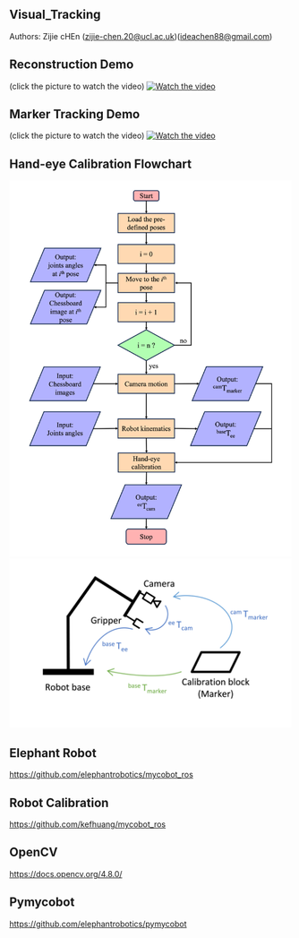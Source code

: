 ## Visual_Tracking
Authors: Zijie cHEn (zijie-chen.20@ucl.ac.uk)(ideachen88@gmail.com)

## Reconstruction Demo
(click the picture to watch the video)
[![Watch the video](https://img.youtube.com/vi/nMixcgJxV2o/maxresdefault.jpg)](https://www.youtube.com/watch?v=nMixcgJxV2o)

## Marker Tracking Demo
(click the picture to watch the video)
[![Watch the video](https://img.youtube.com/vi/maO1CZeALh8/maxresdefault.jpg)](https://www.youtube.com/watch?v=maO1CZeALh8)

## Hand-eye Calibration Flowchart
<img width="600" alt="Screenshot 2023-03-29 132056" src="Flow_Chart.png">

<img width="600" alt="Screenshot 2023-03-29 132056" src="closed_loop.png">

## Elephant Robot
https://github.com/elephantrobotics/mycobot_ros

## Robot Calibration
https://github.com/kefhuang/mycobot_ros

## OpenCV
https://docs.opencv.org/4.8.0/

## Pymycobot
https://github.com/elephantrobotics/pymycobot




